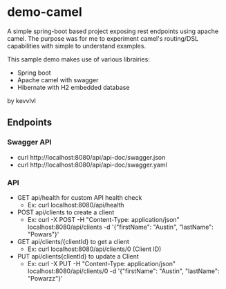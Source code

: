 # demo-camel

A simple spring-boot based project exposing rest endpoints using apache camel.
The purpose was for me to experiment camel's routing/DSL capabilities with simple to understand examples.

This sample demo makes use of various librairies:
- Spring boot
- Apache camel with swagger
- Hibernate with H2 embedded database

by kevvlvl

## Endpoints

### Swagger API

* curl http://localhost:8080/api/api-doc/swagger.json
* curl http://localhost:8080/api/api-doc/swagger.yaml

### API
- GET api/health for custom API health check
  - Ex: curl localhost:8080/api/health
- POST api/clients to create a client
  - Ex: curl -X POST -H "Content-Type: application/json" localhost:8080/api/clients -d '{"firstName": "Austin", "lastName": "Powars"}'
- GET api/clients/{clientId} to get a client
  - Ex: curl localhost:8080/api/clients/0 (Client ID)
- PUT api/clients{clientId} to update a Client
  - Ex: curl -X PUT -H "Content-Type: application/json" localhost:8080/api/clients/0 -d '{"firstName": "Austin", "lastName": "Powarzz"}'